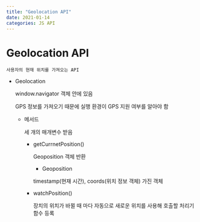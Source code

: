 ```yaml
---
title: "Geolocation API"
date: 2021-01-14
categories: JS API
---
```


# Geolocation API

    사용자의 현재 위치를 가져오는 API

- Geolocation

  window.navigator 객체 안에 있음

  GPS 정보를 가져오기 때문에 실행 환경이 GPS 지원 여부를 알아야 함

  - 메서드

    세 개의 매개변수 받음

    - getCurrnetPosition()

      Geoposition 객체 반환

      - Geoposition

      timestamp(현재 시간), coords(위치 정보 객체) 가진 객체

    - watchPosition()

      장치의 위치가 바뀔 때 마다 자동으로 새로운 위치를 사용해 호출할 처리기 함수 등록
